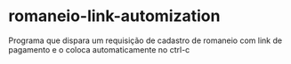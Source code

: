 # romaneio-link-automization
Programa que dispara um requisição de cadastro de romaneio com link de pagamento e o coloca automaticamente no ctrl-c
